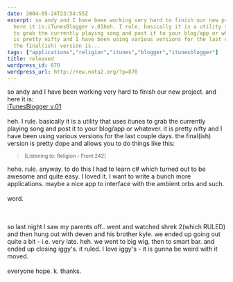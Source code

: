 ```yaml
---
date: 2004-05-24T23:54:55Z
excerpt: so andy and I have been working very hard to finish our new project. and
  here it is:iTunesBlogger v.01heh. I rule. basically it is a utility that uses itunes
  to grab the currently playing song and post it to your blog/app or whatever. it
  is pretty nifty and I have been using various versions for the last couple days.
  the final(ish) version is...
tags: ["applications","religion","itunes","blogger","itunesblogger"]
title: released
wordpress_id: 870
wordpress_url: http://new.nata2.org/?p=870
---
```


so andy and I have been working very hard to finish our new project. and here it is:<br/><a href="http://itunesblogger.com/">iTunesBlogger v.01</a><br/><br/>heh. I rule. basically it is a utility that uses itunes to grab the currently playing song and post it to your blog/app or whatever. it is pretty nifty and I have been using various versions for the last couple days. the final(ish) version is pretty dope and allows you to do things like this:
<blockquote><small>
[Listening to: Religion - Front 242]
</small></blockquote>
hehe. rule. anyway. to do this I had to learn c# which turned out to be awesome and quite easy. I loved it. I want to write a bunch more applications. maybe a nice app to interface with the ambient orbs and such. <br/><br/>word.

<br/><br/>so last night I saw my parents off.. went and watched shrek 2(which RULED) and then hung out with deven and his brother kyle. we ended up going out quite a bit - i.e. very late. heh. we went to big wig. then to smart bar. and ended up closing iggy's. it ruled. I love iggy's - it is gunna be weird with it moved. <br/><br/>everyone hope. k. thanks.
